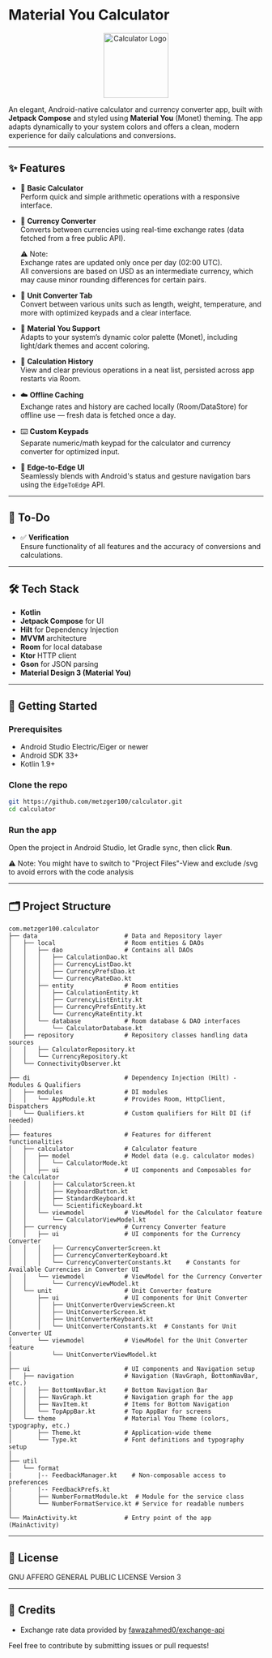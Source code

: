 #  Material You Calculator

<p align="center">
  <img src="svg/ic_logo.svg" alt="Calculator Logo" width="128" />
</p>

An elegant, Android-native calculator and currency converter app, built with **Jetpack Compose** and styled using **Material You** (Monet) theming. The app adapts dynamically to your system colors and offers a clean, modern experience for daily calculations and conversions.

---

## ✨ Features

- 🧮 **Basic Calculator**  
  Perform quick and simple arithmetic operations with a responsive interface.

- 💱 **Currency Converter**  
  Converts between currencies using real-time exchange rates (data fetched from a free public API).

  ⚠️ Note:  
  Exchange rates are updated only once per day (02:00 UTC).  
  All conversions are based on USD as an intermediate currency, which may cause minor rounding differences for certain pairs.

- 🧳 **Unit Converter Tab**  
  Convert between various units such as length, weight, temperature, and more with optimized keypads and a clear interface.

- 🎨 **Material You Support**  
  Adapts to your system’s dynamic color palette (Monet), including light/dark themes and accent coloring.

- 💾 **Calculation History**  
  View and clear previous operations in a neat list, persisted across app restarts via Room.

- ☁️ **Offline Caching**  
  Exchange rates and history are cached locally (Room/DataStore) for offline use — fresh data is fetched once a day.

- ⌨️ **Custom Keypads**  
  Separate numeric/math keypad for the calculator and currency converter for optimized input.

- 📱 **Edge-to-Edge UI**  
  Seamlessly blends with Android's status and gesture navigation bars using the `EdgeToEdge` API.

---

## 🚧 To-Do

- ✅ **Verification**  
  Ensure functionality of all features and the accuracy of conversions and calculations.

---

## 🛠️ Tech Stack

- **Kotlin**  
- **Jetpack Compose** for UI  
- **Hilt** for Dependency Injection  
- **MVVM** architecture  
- **Room** for local database  
- **Ktor** HTTP client  
- **Gson** for JSON parsing  
- **Material Design 3 (Material You)**

---

## 🚀 Getting Started

### Prerequisites

- Android Studio Electric/Eiger or newer  
- Android SDK 33+  
- Kotlin 1.9+  

### Clone the repo

```bash
git https://github.com/metzger100/calculator.git
cd calculator
```

### Run the app

Open the project in Android Studio, let Gradle sync, then click **Run**.

⚠️ Note: You might have to switch to "Project Files"-View and exclude /svg to avoid errors with the code analysis

---

## 🗂️ Project Structure

```
com.metzger100.calculator
├── data                        # Data and Repository layer
│   ├── local                   # Room entities & DAOs
│   │   ├── dao                 # Contains all DAOs
│   │   │   ├── CalculationDao.kt
│   │   │   ├── CurrencyListDao.kt
│   │   │   ├── CurrencyPrefsDao.kt
│   │   │   └── CurrencyRateDao.kt
│   │   ├── entity              # Room entities
│   │   │   ├── CalculationEntity.kt
│   │   │   ├── CurrencyListEntity.kt
│   │   │   ├── CurrencyPrefsEntity.kt
│   │   │   └── CurrencyRateEntity.kt
│   │   └── database            # Room database & DAO interfaces
│   │       └── CalculatorDatabase.kt
│   ├── repository              # Repository classes handling data sources
│   │   ├── CalculatorRepository.kt
│   │   └── CurrencyRepository.kt
│   └── ConnectivityObserver.kt
│
├── di                          # Dependency Injection (Hilt) - Modules & Qualifiers
│   ├── modules                 # DI modules
│   │   └── AppModule.kt        # Provides Room, HttpClient, Dispatchers
│   └── Qualifiers.kt           # Custom qualifiers for Hilt DI (if needed)
│
├── features                    # Features for different functionalities
│   ├── calculator              # Calculator feature
│   │   ├── model               # Model data (e.g. calculator modes)
│   │   │   └── CalculatorMode.kt
│   │   ├── ui                  # UI components and Composables for the Calculator
│   │   │   ├── CalculatorScreen.kt
│   │   │   ├── KeyboardButton.kt
│   │   │   ├── StandardKeyboard.kt
│   │   │   └── ScientificKeyboard.kt
│   │   └── viewmodel           # ViewModel for the Calculator feature
│   │       └── CalculatorViewModel.kt
│   ├── currency                # Currency Converter feature
│   │   ├── ui                  # UI components for the Currency Converter
│   │   │   ├── CurrencyConverterScreen.kt
│   │   │   ├── CurrencyConverterKeyboard.kt
│   │   │   └── CurrencyConverterConstants.kt    # Constants for Available Currencies in Converter UI
│   │   └── viewmodel           # ViewModel for the Currency Converter
│   │       └── CurrencyViewModel.kt
│   └── unit                    # Unit Converter feature
│       ├── ui                  # UI components for Unit Converter
│       │   ├── UnitConverterOverviewScreen.kt
│       │   ├── UnitConverterScreen.kt
│       │   ├── UnitConverterKeyboard.kt
│       │   └── UnitConverterConstants.kt  # Constants for Unit Converter UI
│       └── viewmodel           # ViewModel for the Unit Converter feature
│           └── UnitConverterViewModel.kt
│
├── ui                          # UI components and Navigation setup
│   ├── navigation              # Navigation (NavGraph, BottomNavBar, etc.)
│   │   ├── BottomNavBar.kt     # Bottom Navigation Bar
│   │   ├── NavGraph.kt         # Navigation graph for the app
│   │   ├── NavItem.kt          # Items for Bottom Navigation
│   │   └── TopAppBar.kt        # Top AppBar for screens
│   └── theme                   # Material You Theme (colors, typography, etc.)
│       ├── Theme.kt            # Application-wide theme
│       └── Type.kt             # Font definitions and typography setup
│
├── util
│   └── format
|       |-- FeedbackManager.kt    # Non-composable access to preferences
|       |-- FeedbackPrefs.kt       
│       ├── NumberFormatModule.kt  # Module for the service class
│       └── NumberFormatService.kt # Service for readable numbers
│
└── MainActivity.kt             # Entry point of the app (MainActivity)
```

---

## 📄 License

GNU AFFERO GENERAL PUBLIC LICENSE Version 3

---

## 🙌 Credits
 
- Exchange rate data provided by [fawazahmed0/exchange-api](https://github.com/fawazahmed0/exchange-api)

Feel free to contribute by submitting issues or pull requests!
